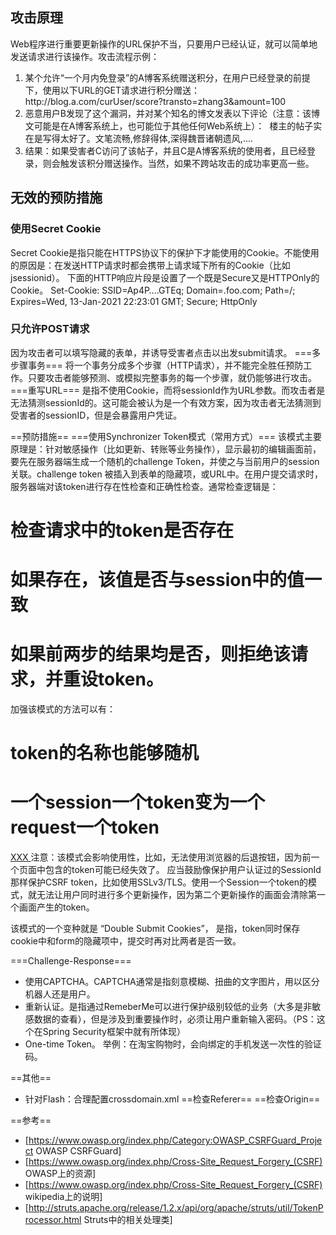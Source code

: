 ## 攻击原理
Web程序进行重要更新操作的URL保护不当，只要用户已经认证，就可以简单地发送请求进行该操作。攻击流程示例：
<ol>
<li>某个允许“一个月内免登录”的A博客系统赠送积分，在用户已经登录的前提下，使用以下URL的GET请求进行积分赠送：
<source>
http://blog.a.com/curUser/score?transto=zhang3&amp;amount=100
</source>
</li>
<li>
恶意用户B发现了这个漏洞，并对某个知名的博文发表以下评论（注意：该博文可能是在A博客系统上，也可能位于其他任何Web系统上）：
<source>
  <img style="height:0px; width:0px;" src="http://blog.a.com/curUser/score?transto=b&amp;amount=100" />
  楼主的帖子实在是写得太好了。文笔流畅,修辞得体,深得魏晋诸朝遗风,....
</source>
</li>
<li>
结果：如果受害者C访问了该帖子，并且C是A博客系统的使用者，且已经登录，则会触发该积分赠送操作。当然，如果不跨站攻击的成功率更高一些。
</li>

</ol>

## 无效的预防措施
### 使用Secret Cookie
Secret Cookie是指只能在HTTPS协议下的保护下才能使用的Cookie。不能使用的原因是：在发送HTTP请求时都会携带上请求域下所有的Cookie（比如jsessionid）。
下面的HTTP响应片段是设置了一个既是Secure又是HTTPOnly的Cookie。
<source>
  Set-Cookie: SSID=Ap4P….GTEq; Domain=.foo.com; Path=/; Expires=Wed, 13-Jan-2021 22:23:01 GMT; Secure;  HttpOnly
</source>

### 只允许POST请求
因为攻击者可以填写隐藏的表单，并诱导受害者点击以出发submit请求。
===多步骤事务===
将一个事务分成多个步骤（HTTP请求），并不能完全胜任预防工作。只要攻击者能够预测、或模拟完整事务的每一个步骤，就仍能够进行攻击。
===重写URL===
是指不使用Cookie，而将sessionId作为URL参数。而攻击者是无法猜测sessionId的。这可能会被认为是一个有效方案，因为攻击者无法猜测到受害者的sessionID，但是会暴露用户凭证。

==预防措施==
===使用Synchronizer Token模式（常用方式）===
该模式主要原理是：针对敏感操作（比如更新、转账等业务操作），显示最初的编辑画面前，要先在服务器端生成一个随机的challenge Token，并使之与当前用户的session关联。challenge token 被插入到表单的隐藏项，或URL中。在用户提交请求时，服务器端对该token进行存在性检查和正确性检查。通常检查逻辑是：

# 检查请求中的token是否存在
# 如果存在，该值是否与session中的值一致
# 如果前两步的结果均是否，则拒绝该请求，并重设token。
加强该模式的方法可以有：
# token的名称也能够随机
# 一个session一个token变为一个request一个token
<source>
  <form action="/transfer.do" method="post">  <!-- 表单隐藏项 -->
    <input type="hidden" name="CSRFToken" value="OWY4NmQwOOA">
  </form>
  <a href="/xxxx.do?CSRFToken=OWY4NmQwOOA"> XXX </a>  <!-- 链接URL参数 -->
</source>
注意：该模式会影响使用性，比如，无法使用浏览器的后退按钮，因为前一个页面中包含的token可能已经失效了。
应当鼓励像保护用户认证过的SessionId那样保护CSRF token，比如使用SSLv3/TLS。使用一个Session一个token的模式，就无法让用户同时进行多个更新操作，因为第二个更新操作的画面会清除第一个画面产生的token。

该模式的一个变种就是 “Double Submit Cookies”， 是指，token同时保存cookie中和form的隐藏项中，提交时再对比两者是否一致。

===Challenge-Response===
<ul>
<li>使用CAPTCHA。CAPTCHA通常是指刻意模糊、扭曲的文字图片，用以区分机器人还是用户。</li>
<li>重新认证。是指通过RemeberMe可以进行保护级别较低的业务（大多是非敏感数据的查看），但是涉及到重要操作时，必须让用户重新输入密码。（PS：这个在Spring Security框架中就有所体现）</li>
<li>One-time Token。 举例：在淘宝购物时，会向绑定的手机发送一次性的验证码。</li>
</ul>


==其他==
* 针对Flash：合理配置crossdomain.xml
==检查Referer==
==检查Origin==

==参考==
* [https://www.owasp.org/index.php/Category:OWASP_CSRFGuard_Project OWASP CSRFGuard]
* [https://www.owasp.org/index.php/Cross-Site_Request_Forgery_(CSRF) OWASP上的资源]
* [https://www.owasp.org/index.php/Cross-Site_Request_Forgery_(CSRF) wikipedia上的说明]
* [http://struts.apache.org/release/1.2.x/api/org/apache/struts/util/TokenProcessor.html Struts中的相关处理类]